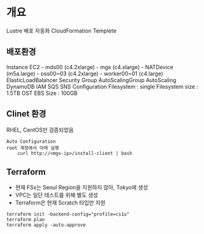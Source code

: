 # 개요
Lustre 배포 자동화 CloudFormation Templete

## 배포환경
Instance
    EC2
    - mds00 (c4.2xlarge)
    - mgs (c4.xlarge)
    - NATDevice (m5a.large)
    - oss00~03 (c4.2xlarge)
    - worker00~01 (c4.large)
    ElasticLoadBalancer
    Security Group
    AutoScalingGroup
    AutoScaling
    DynamoDB
    IAM
    SQS
    SNS
Configuration
    Filesystem  : single 
    Filesystem size : 1.5TB
    OST EBS Size : 100GB
    
## Clinet 환경
RHEL, CentOS만 검증되었음

    Auto Configuration
    root 계정에서 아래 실행
        curl http://<mgs-ip>/install-client | bash

## Terraform
- 현재 FSx는 Seoul Region을 지원하지 않아, Tokyo에 생성
- VPC는 일단 테스트를 위해 별도 생성
- Terraform은 현재 Scratch 타입만 지원

```
terraform init -backend-config="profile=cs1u"
terraform plan
terraform apply -auto-approve
```
